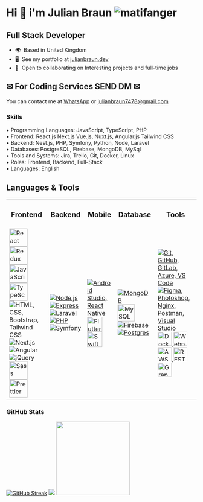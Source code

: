 Hi 👋 i'm Julian Braun <img src="https://komarev.com/ghpvc/?username=matifanger&color=brightgreen" alt="matifanger" /> 
==============================

## Full Stack Developer
* 🌍  Based in United Kingdom
* 🖥️  See my portfolio at [julianbraun.dev](https://bjuliandev.web.app/)
* 🤝  Open to collaborating on Interesting projects and full-time jobs

<!-- <a href="https://www.twitter.com/matifanger" target="_blank" rel="noreferrer"><img
src="https://img.shields.io/twitter/follow/matifanger?logo=twitter&style=for-the-badge&color=0891b2&labelColor=1c1917"
/></a> -->

## ✉ For Coding Services SEND DM ✉
You can contact me at [WhatsApp](whatsapp:+16013816798) or [julianbraun7478@gmail.com](mailto:julianbraun7478@gmail.com)

### Skills
<p align="left">
• Programming Languages: JavaScript, TypeScript, PHP<br/>
• Frontend: React.js Next.js Vue.js, Nuxt.js, Angular.js Tailwind CSS<br/>
• Backend: Nest.js, PHP, Symfony, Python, Node, Laravel<br/>
• Databases: PostgreSQL, Firebase, MongoDB, MySql<br/>
• Tools and Systems: Jira, Trello, Git, Docker, Linux<br/>
• Roles: Frontend, Backend, Full-Stack<br/>
• Languages: English<br/>
</p>

## Languages & Tools
 
<table>
  <tr>
    <th><h3 align="center">Frontend</h3></th>
    <th><h3 align="center">Backend</h3></th>
    <th><h3 align="center">Mobile</h3></th>
    <th><h3 align="center">Database</h3></th>
    <th><h3 align="center">Tools</h3></th>
  </tr>
  <tr>
    <td>
        <img src="https://techstack-generator.vercel.app/react-icon.svg" alt="React" width="48" height="48" />
        <img src="https://techstack-generator.vercel.app/redux-icon.svg" alt="Redux" width="48" height="48" />
        <img src="https://techstack-generator.vercel.app/js-icon.svg" alt="JavaScript" width="48" height="48" />
        <img src="https://techstack-generator.vercel.app/ts-icon.svg" alt="TypeScript" width="48" height="48" />
        <img src="https://skillicons.dev/icons?i=html,css,bootstrap,tailwindcss" alt="HTML, CSS, Bootstrap, Tailwind CSS" />
        <img src="https://skillicons.dev/icons?i=nextjs" alt="Next.js" />
        <img src="https://skillicons.dev/icons?i=angular" alt="Angular" />
        <img src="https://skillicons.dev/icons?i=jquery" alt="jQuery" />
        <img src="https://techstack-generator.vercel.app/sass-icon.svg" alt="Sass" width="48" height="48" />
        <img src="https://techstack-generator.vercel.app/prettier-icon.svg" alt="Prettier" width="48" height="48" />
    </td>
    <td>
      <a href="https://skillicons.dev">
        <img src="https://skillicons.dev/icons?i=nodejs" alt="Node.js" />
        <img src="https://skillicons.dev/icons?i=express" alt="Express" />
        <img src="https://skillicons.dev/icons?i=laravel" alt="Laravel" />
        <img src="https://skillicons.dev/icons?i=php" alt="PHP" />
        <img src="https://skillicons.dev/icons?i=symfony" alt="Symfony" />
      </a>
    </td>
    <td>
      <a href="https://skillicons.dev">
        <img src="https://skillicons.dev/icons?i=androidstudio,react" alt="Android Studio, React Native" />
        <img src="https://skillicons.dev/icons?i=flutter" alt="Flutter" width="40" height="40" />
        <img src="https://techstack-generator.vercel.app/swift-icon.svg" alt="Swift" width="40" height="40" />
      </a>
    </td>
    <td>
      <a href="https://skillicons.dev">
        <img src="https://skillicons.dev/icons?i=mongodb" alt="MongoDB" />
        <img src="https://techstack-generator.vercel.app/mysql-icon.svg" alt="MySQL" width="45" height="45" />
        <img src="https://skillicons.dev/icons?i=firebase" alt="Firebase" />
        <img src="https://skillicons.dev/icons?i=postgres" alt="Postgres" />
      </a>
    </td>
    <td>
      <a href="https://skillicons.dev">
        <img src="https://skillicons.dev/icons?i=git,github,gitlab,azure,vscode" alt="Git, GitHub, GitLab, Azure, VS Code" />
        <img src="https://skillicons.dev/icons?i=figma,photoshop,nginx,postman,visualstudio" alt="Figma, Photoshop, Nginx, Postman, Visual Studio" />
        <img src="https://techstack-generator.vercel.app/docker-icon.svg" alt="Docker" width="37" height="37" />
        <img src="https://techstack-generator.vercel.app/webpack-icon.svg" alt="Webpack" width="37" height="37" />
        <img src="https://techstack-generator.vercel.app/aws-icon.svg" alt="AWS" width="37" height="37" />
        <img src="https://techstack-generator.vercel.app/restapi-icon.svg" alt="REST API" width="37" height="37" />
        <img src="https://techstack-generator.vercel.app/graphql-icon.svg" alt="GraphQL" width="37" height="37" />
      </a>
    </td>
  </tr>
</table>

### GitHub Stats
<a href="https://git.io/streak-stats"><img src="https://github-readme-streak-stats.herokuapp.com?user=matifanger&theme=whatsapp-dark2&hide_current_streak=true&hide_longest_streak=true" alt="GitHub Streak" /></a><!-- 
<a href="http://www.github.com/julianbraun7478"><img src="https://github-readme-streak-stats.herokuapp.com/?user=matifanger&stroke=ffffff&background=1c1917&ring=0891b2&fire=0891b2&currStreakNum=ffffff&currStreakLabel=0891b2&sideNums=ffffff&sideLabels=ffffff&dates=ffffff&hide_border=true" /></a> -->
<img src="https://github-readme-stats.vercel.app/api?username=julianbraun7478&rank_icon=percentile&count_private=true&hide_border=true&theme=prussian" />
<img height="195em" src="https://github-readme-stats.vercel.app/api/top-langs/?username=julianbraun7478&layout=compact&theme=prussian&show_icons=true&hide_border=true&exclude_repo=Soruko"/>
